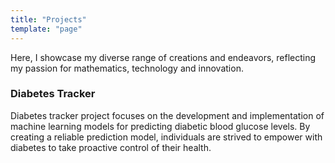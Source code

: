 ```yaml
---
title: "Projects"
template: "page"
---
```


Here, I showcase my diverse range of creations and endeavors, reflecting my passion for mathematics, technology and innovation.

### Diabetes Tracker
Diabetes tracker project focuses on the development and implementation of machine learning models for predicting diabetic blood glucose levels. By creating a reliable prediction model, individuals are strived to empower  with diabetes to take proactive control of their health.
